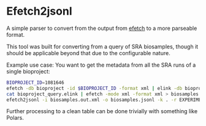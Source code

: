 # Efetch2jsonl

A simple parser to convert from the output from [efetch](https://www.ncbi.nlm.nih.gov/books/NBK179288/) to a more parseable format.

This tool was built for converting from a query of SRA biosamples, though it should be applicable beyond that due to the configurable nature.

Example use case: You want to get the metadata from all the SRA runs of a single bioproject:

```bash
BIOPROJECT_ID=1081646
efetch -db bioproject -id $BIOPROJECT_ID -format xml | elink -db bioproject -target sra > bioproject_query.elink
cat bioproject_query.elink | efetch -mode xml -format xml > biosamples.out.xml
efetch2jsonl -i biosamples.out.xml -o biosamples.jsonl -k . -r EXPERIMENT_PACKAGE
```

Further processing to a clean table can be done trivially with something like Polars.

